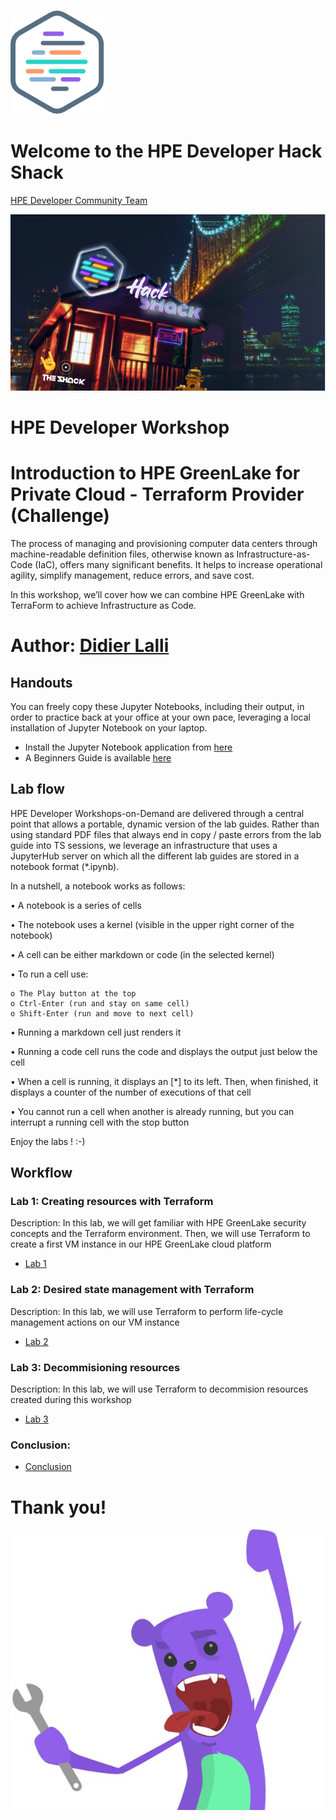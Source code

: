 ![HPEDEVlogo](Pictures/hpe-dev-logo.png)

# Welcome to the HPE Developer Hack Shack
[HPE Developer Community Team](https://hpedev.io)

<p align="center">
  <img src="Pictures/hackshackdisco.png">
  
</p>

# HPE Developer Workshop



# Introduction to HPE GreenLake for Private Cloud - Terraform Provider (Challenge)
The process of managing and provisioning computer data centers through machine-readable definition files, otherwise known as Infrastructure-as-Code (IaC), offers many significant benefits. It helps to increase operational agility, simplify management, reduce errors, and save cost. 

In this workshop, we’ll cover how we can combine HPE GreenLake with TerraForm to achieve Infrastructure as Code. 

# Author: [Didier Lalli](mailto:didier.lalli@hpe.com)

## Handouts
You can freely copy these Jupyter Notebooks, including their output, in order to practice back at your office at your own pace, leveraging a local installation of Jupyter Notebook on your laptop.
- Install the Jupyter Notebook application from [here](https://jupyter.org/install) 
- A Beginners Guide is available [here](https://jupyter-notebook-beginner-guide.readthedocs.io/en/latest/what_is_jupyter.html)


## Lab flow
HPE Developer Workshops-on-Demand are delivered through a central point that allows a portable, dynamic version of the lab guides. Rather than using standard PDF files that always end in copy / paste errors from the lab guide into TS sessions, we leverage an infrastructure that uses a JupyterHub server on which all the different lab guides are stored in a notebook format (*.ipynb).

In a nutshell, a notebook works as follows:

• A notebook is a series of cells

• The notebook uses a kernel (visible in the upper right corner of the notebook)

• A cell can be either markdown or code (in the selected kernel)

• To run a cell use:

    o The Play button at the top
    o Ctrl-Enter (run and stay on same cell)
    o Shift-Enter (run and move to next cell)
    
• Running a markdown cell just renders it

• Running a code cell runs the code and displays the output just below the cell

• When a cell is running, it displays an [*] to its left. Then, when finished, it displays a counter of the number of executions of that cell

• You cannot run a cell when another is already running, but you can interrupt a running cell with the stop button

Enjoy the labs ! :-)


## Workflow

### Lab 1: Creating resources with Terraform 
Description: In this lab, we will get familiar with HPE GreenLake security concepts and the Terraform environment. Then, we will use Terraform to create a first VM instance in our HPE GreenLake cloud platform
* [Lab 1](1-WKSHP-Terraform101-CreatingResources.ipynb)

### Lab 2: Desired state management with Terraform
Description: In this lab, we will use Terraform to perform life-cycle management actions on our VM instance
* [Lab 2](2-WKSHP-Terraform101-ManagingResources.ipynb)

### Lab 3: Decommisioning resources
Description: In this lab, we will use Terraform to decommision resources created during this workshop
* [Lab 3](3-WKSHP-Terraform101-DecommisioningResources.ipynb)

### Conclusion: 
* [Conclusion](4-WKSHP-Conclusion.ipynb)

# Thank you!
![grommet.JPG](Pictures/grommet.JPG)
